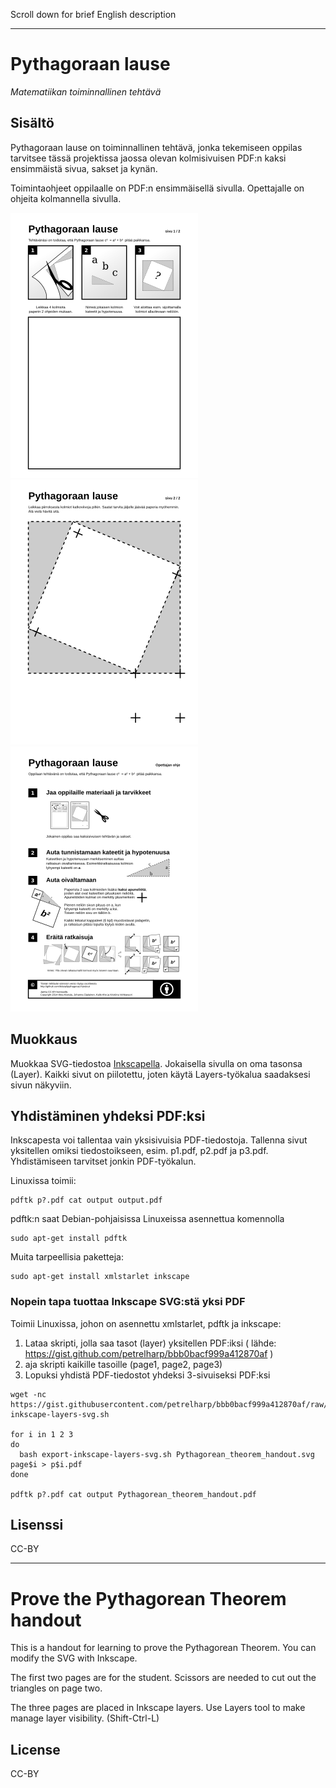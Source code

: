 Scroll down for brief English description

- - -

# Pythagoraan lause

*Matematiikan toiminnallinen tehtävä*

## Sisältö

Pythagoraan lause on toiminnallinen tehtävä, jonka tekemiseen oppilas tarvitsee tässä projektissa jaossa olevan kolmisivuisen PDF:n kaksi ensimmäistä sivua, sakset ja kynän.

Toimintaohjeet oppilaalle on PDF:n ensimmäisellä sivulla. Opettajalle on ohjeita kolmannella sivulla.

![page 1](png/p1.png) 
![page 2](png/p2.png) 
![page 3](png/p3.png) 

## Muokkaus

Muokkaa SVG-tiedostoa [Inkscapella](http://www.inkscape.org). Jokaisella sivulla on oma tasonsa (Layer). Kaikki sivut on piilotettu, joten käytä Layers-työkalua saadaksesi sivun näkyviin.

## Yhdistäminen yhdeksi PDF:ksi

Inkscapesta voi tallentaa vain yksisivuisia PDF-tiedostoja. Tallenna sivut yksitellen omiksi tiedostoikseen, esim. p1.pdf, p2.pdf ja p3.pdf. Yhdistämiseen tarvitset jonkin PDF-työkalun.

Linuxissa toimii:

```
pdftk p?.pdf cat output output.pdf
```

pdftk:n saat Debian-pohjaisissa Linuxeissa asennettua komennolla
```
sudo apt-get install pdftk
```

Muita tarpeellisia paketteja:
```
sudo apt-get install xmlstarlet inkscape
```

### Nopein tapa tuottaa Inkscape SVG:stä yksi PDF

Toimii Linuxissa, johon on asennettu xmlstarlet, pdftk ja inkscape:

1. Lataa skripti, jolla saa tasot (layer) yksitellen PDF:iksi
( lähde: https://gist.github.com/petrelharp/bbb0bacf999a412870af )
2. aja skripti kaikille tasoille (page1, page2, page3)
3. Lopuksi yhdistä PDF-tiedostot yhdeksi 3-sivuiseksi PDF:ksi

```
wget -nc https://gist.githubusercontent.com/petrelharp/bbb0bacf999a412870af/raw/77b0a9f4c2a71733d1d750a61d5d15f4be596cb3/export-inkscape-layers-svg.sh

for i in 1 2 3
do
  bash export-inkscape-layers-svg.sh Pythagorean_theorem_handout.svg page$i > p$i.pdf
done

pdftk p?.pdf cat output Pythagorean_theorem_handout.pdf
```

## Lisenssi

CC-BY

- - -

# Prove the Pythagorean Theorem handout

This is a handout for learning to prove the Pythagorean Theorem. You can modify the SVG with Inkscape.

The first two pages are for the student. Scissors are needed to cut out the triangles on page two. 

The three pages are placed in Inkscape layers. Use Layers tool to make manage layer visibility. (Shift-Ctrl-L)

## License

CC-BY
